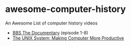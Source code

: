 # awesome-computer-history

An Awesome List of computer history videos

- [BBS The Documentary](https://www.youtube.com/playlist?list=PLgE-9Sxs2IBVgJkY-1ZMj0tIFxsJ-vOkv) (episode 1-8)
- [The UNIX System: Making Computer More Productive](https://www.youtube.com/watch?v=tc4ROCJYbm0)
